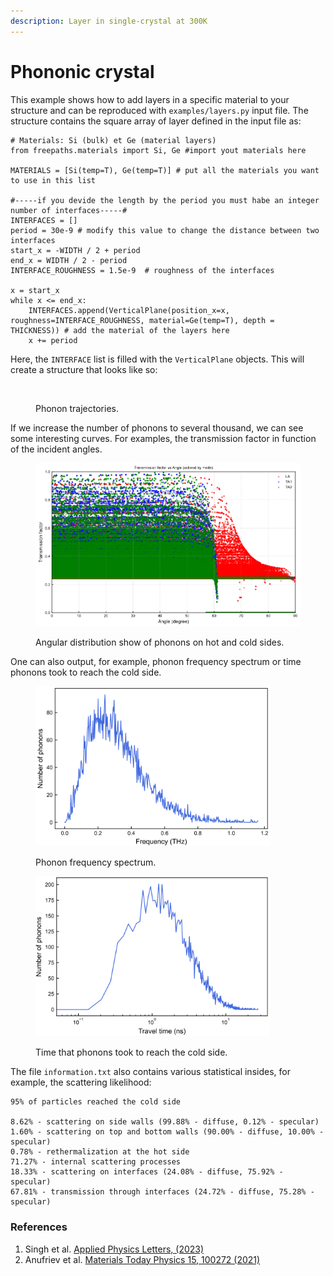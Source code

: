 ```yaml
---
description: Layer in single-crystal at 300K
---
```


# Phononic crystal

This example shows how to add layers in a specific material to your structure and can be reproduced with `examples/layers.py` input file. The structure contains the square array of layer defined in the input file as:

```
# Materials: Si (bulk) et Ge (material layers) 
from freepaths.materials import Si, Ge #import yout materials here

MATERIALS = [Si(temp=T), Ge(temp=T)] # put all the materials you want to use in this list

#-----if you devide the length by the period you must habe an integer number of interfaces-----#
INTERFACES = []
period = 30e-9 # modify this value to change the distance between two interfaces
start_x = -WIDTH / 2 + period
end_x = WIDTH / 2 - period
INTERFACE_ROUGHNESS = 1.5e-9  # roughness of the interfaces

x = start_x
while x <= end_x:
    INTERFACES.append(VerticalPlane(position_x=x, roughness=INTERFACE_ROUGHNESS, material=Ge(temp=T), depth = THICKNESS)) # add the material of the layers here
    x += period
```

Here, the `INTERFACE` list is filled with the `VerticalPlane` objects. This will create a structure that looks like so:

<figure><img src="../.gitbook/assets/layers.png" alt="" width="207"><figcaption><p>Phonon trajectories.</p></figcaption></figure>

If we increase the number of phonons to several thousand, we can see some interesting curves. For examples, the transmission factor in function of the incident angles. 

<figure><img src="../.gitbook/assets/T_vs_angle.png" alt="" width="563"><figcaption><p>Angular distribution show of phonons on hot and cold sides.</p></figcaption></figure>

One can also output, for example, phonon frequency spectrum or time phonons took to reach the cold side.

<div><figure><img src="../.gitbook/assets/image (1) (1) (1).png" alt="" width="375"><figcaption><p>Phonon frequency spectrum.</p></figcaption></figure> <figure><img src="../.gitbook/assets/image (2) (1).png" alt="" width="375"><figcaption><p>Time that phonons took to reach the cold side.</p></figcaption></figure></div>

The file `information.txt` also contains various statistical insides, for example, the scattering likelihood:

```
95% of particles reached the cold side

8.62% - scattering on side walls (99.88% - diffuse, 0.12% - specular)
1.60% - scattering on top and bottom walls (90.00% - diffuse, 10.00% - specular)
0.78% - rethermalization at the hot side
71.27% - internal scattering processes
18.33% - scattering on interfaces (24.08% - diffuse, 75.92% - specular)
67.81% - transmission through interfaces (24.72% - diffuse, 75.28% - specular)
```

### References

1. Singh et al. [Applied Physics Letters, (2023)](https://aip.scitation.org/doi/10.1063/5.0137221)
2. Anufriev et al. [Materials Today Physics 15, 100272 (2021)](https://www.sciencedirect.com/science/article/pii/S2542529320300961)

